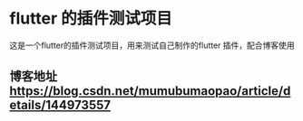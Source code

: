 # flutter 的插件测试项目

这是一个flutter的插件测试项目，用来测试自己制作的flutter 插件，配合博客使用

## 博客地址 https://blog.csdn.net/mumubumaopao/article/details/144973557

